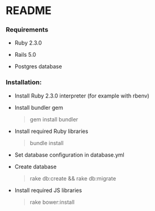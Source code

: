 # README

### Requirements

* Ruby 2.3.0

* Rails 5.0

* Postgres database

### Installation:

* Install Ruby 2.3.0 interpreter (for example with rbenv)

* Install bundler gem
    > gem install bundler

* Install required Ruby libraries
    > bundle install

* Set database configuration in database.yml

* Create database
    > rake db:create && rake db:migrate

* Install required JS libraries
    > rake bower:install
